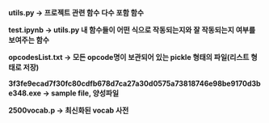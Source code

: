 **utils.py -> 프로젝트 관련 함수 다수 포함 함수**

**test.ipynb -> utils.py 내 함수들이 어떤 식으로 작동되는지와 잘 작동되는지 여부를 보여주는 함수**

**opcodesList.txt -> 모든 opcode명이 보관되어 있는 pickle 형태의 파일(리스트 형태로 저장)**

**3f3fe9ecad7f30fc80cdfb678d7ca27a30d0575a73818746e98be9170d3be348.exe -> sample file, 양성파일**

**2500vocab.p -> 최신화된 vocab 사전**
